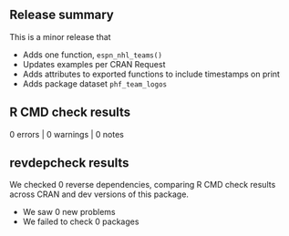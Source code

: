 ## Release summary

This is a minor release that 
* Adds one function, ```espn_nhl_teams()```
* Updates examples per CRAN Request
* Adds attributes to exported functions to include timestamps on print
* Adds package dataset `phf_team_logos`

## R CMD check results

0 errors | 0 warnings | 0 notes

## revdepcheck results

We checked 0 reverse dependencies, comparing R CMD check results across CRAN and dev versions of this package.

 * We saw 0 new problems
 * We failed to check 0 packages
